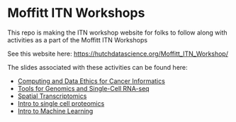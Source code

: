 # Moffitt ITN Workshops

This repo is making the ITN workshop website for folks to follow along with activities as a part of the Moffitt ITN Workshops

See this website here: https://hutchdatascience.org/Moffitt_ITN_Workshop/

The slides associated with these activities can be found here:

- [Computing and Data Ethics for Cancer Informatics]()
- [Tools for Genomics and Single-Cell RNA-seq]()
- [Spatial Transcriptomics](https://docs.google.com/presentation/d/1WABxPIA6J3wsi04pC3ZRmV8CRZA-V53awteBq0-U4Pg/edit#slide=id.p1)
- [Intro to single cell proteomics](https://docs.google.com/presentation/d/1lUcVOYB8T0Ex5j6y6LX6nt4rjvVaI8Q23v870vgOKX8/edit#slide=id.g2d6987c4406_0_0)
- [Intro to Machine Learning](https://docs.google.com/presentation/d/1p6vO1RahBUAu3_lAKL0my5NTIHfv8F9rj4vVXYn7oHA/edit#slide=id.g2a47e840a8b_0_0)
